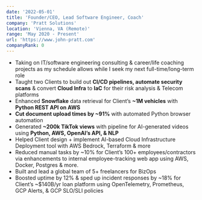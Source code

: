 ```yaml
---
date: '2022-05-01'
title: 'Founder/CEO, Lead Software Engineer, Coach'
company: 'Pratt Solutions'
location: 'Vienna, VA (Remote)'
range: 'May 2020 - Present'
url: 'https://www.john-pratt.com'
companyRank: 0
---
```

- Taking on IT/software engineering consulting & career/life coaching projects as my schedule allows while I seek my next full-time/long-term role
- Taught two Clients to build out **CI/CD pipelines, automate security scans** & convert **Cloud Infra** to **IaC** for their risk analysis & Telecom platforms
- Enhanced **Snowflake** data retrieval for Client’s **~1M vehicles** with **Python REST API on AWS**
- **Cut document upload times by ~91%** with automated Python browser automation
- Generated **~200k TikTok views** with pipeline for AI-generated videos using **Python, AWS, OpenAI’s API, & NLP**
- Helped Client design + implement AI-based Cloud Infrastructure Deployment tool with AWS Bedrock, Terraform & more
- Reduced manual tasks by ~10% for Client’s 100+ employees/contractors via enhancements to internal employee-tracking web app using AWS, Docker, Postgres & more.
- Built and lead a global team of 5+ freelancers for BizOps
- Boosted uptime by 12% & sped up incident responses by ~18% for Client’s ~$140B/yr loan platform using OpenTelemetry, Prometheus, GCP Alerts, & GCP SLO/SLI policies
